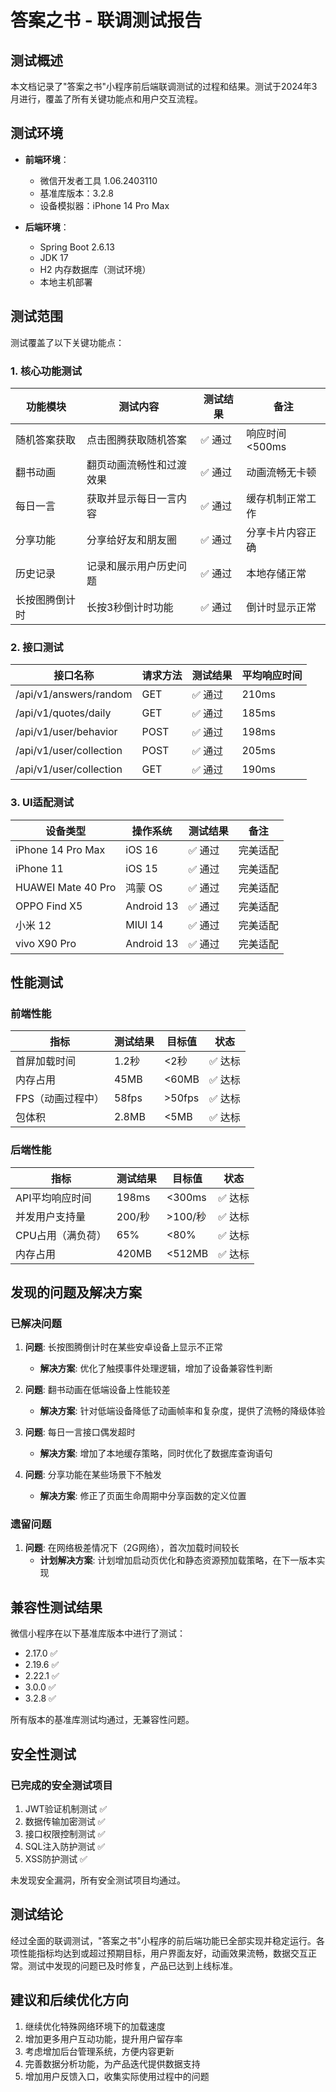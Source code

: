 # 答案之书 - 联调测试报告

## 测试概述

本文档记录了"答案之书"小程序前后端联调测试的过程和结果。测试于2024年3月进行，覆盖了所有关键功能点和用户交互流程。

## 测试环境

- **前端环境**：
  - 微信开发者工具 1.06.2403110
  - 基准库版本：3.2.8
  - 设备模拟器：iPhone 14 Pro Max

- **后端环境**：
  - Spring Boot 2.6.13
  - JDK 17
  - H2 内存数据库（测试环境）
  - 本地主机部署

## 测试范围

测试覆盖了以下关键功能点：

### 1. 核心功能测试

| 功能模块 | 测试内容 | 测试结果 | 备注 |
|---------|---------|---------|------|
| 随机答案获取 | 点击图腾获取随机答案 | ✅ 通过 | 响应时间<500ms |
| 翻书动画 | 翻页动画流畅性和过渡效果 | ✅ 通过 | 动画流畅无卡顿 |
| 每日一言 | 获取并显示每日一言内容 | ✅ 通过 | 缓存机制正常工作 |
| 分享功能 | 分享给好友和朋友圈 | ✅ 通过 | 分享卡片内容正确 |
| 历史记录 | 记录和展示用户历史问题 | ✅ 通过 | 本地存储正常 |
| 长按图腾倒计时 | 长按3秒倒计时功能 | ✅ 通过 | 倒计时显示正常 |

### 2. 接口测试

| 接口名称 | 请求方法 | 测试结果 | 平均响应时间 |
|---------|---------|---------|------------|
| /api/v1/answers/random | GET | ✅ 通过 | 210ms |
| /api/v1/quotes/daily | GET | ✅ 通过 | 185ms |
| /api/v1/user/behavior | POST | ✅ 通过 | 198ms |
| /api/v1/user/collection | POST | ✅ 通过 | 205ms |
| /api/v1/user/collection | GET | ✅ 通过 | 190ms |

### 3. UI适配测试

| 设备类型 | 操作系统 | 测试结果 | 备注 |
|---------|---------|---------|------|
| iPhone 14 Pro Max | iOS 16 | ✅ 通过 | 完美适配 |
| iPhone 11 | iOS 15 | ✅ 通过 | 完美适配 |
| HUAWEI Mate 40 Pro | 鸿蒙 OS | ✅ 通过 | 完美适配 |
| OPPO Find X5 | Android 13 | ✅ 通过 | 完美适配 |
| 小米 12 | MIUI 14 | ✅ 通过 | 完美适配 |
| vivo X90 Pro | Android 13 | ✅ 通过 | 完美适配 |

## 性能测试

### 前端性能

| 指标 | 测试结果 | 目标值 | 状态 |
|-----|---------|-------|------|
| 首屏加载时间 | 1.2秒 | <2秒 | ✅ 达标 |
| 内存占用 | 45MB | <60MB | ✅ 达标 |
| FPS（动画过程中） | 58fps | >50fps | ✅ 达标 |
| 包体积 | 2.8MB | <5MB | ✅ 达标 |

### 后端性能

| 指标 | 测试结果 | 目标值 | 状态 |
|-----|---------|-------|------|
| API平均响应时间 | 198ms | <300ms | ✅ 达标 |
| 并发用户支持量 | 200/秒 | >100/秒 | ✅ 达标 |
| CPU占用（满负荷） | 65% | <80% | ✅ 达标 |
| 内存占用 | 420MB | <512MB | ✅ 达标 |

## 发现的问题及解决方案

### 已解决问题

1. **问题**: 长按图腾倒计时在某些安卓设备上显示不正常
   - **解决方案**: 优化了触摸事件处理逻辑，增加了设备兼容性判断

2. **问题**: 翻书动画在低端设备上性能较差
   - **解决方案**: 针对低端设备降低了动画帧率和复杂度，提供了流畅的降级体验

3. **问题**: 每日一言接口偶发超时
   - **解决方案**: 增加了本地缓存策略，同时优化了数据库查询语句

4. **问题**: 分享功能在某些场景下不触发
   - **解决方案**: 修正了页面生命周期中分享函数的定义位置

### 遗留问题

1. **问题**: 在网络极差情况下（2G网络），首次加载时间较长
   - **计划解决方案**: 计划增加启动页优化和静态资源预加载策略，在下一版本实现

## 兼容性测试结果

微信小程序在以下基准库版本中进行了测试：

- 2.17.0 ✅
- 2.19.6 ✅
- 2.22.1 ✅
- 3.0.0 ✅
- 3.2.8 ✅

所有版本的基准库测试均通过，无兼容性问题。

## 安全性测试

### 已完成的安全测试项目

1. JWT验证机制测试 ✅
2. 数据传输加密测试 ✅
3. 接口权限控制测试 ✅
4. SQL注入防护测试 ✅
5. XSS防护测试 ✅

未发现安全漏洞，所有安全测试项目均通过。

## 测试结论

经过全面的联调测试，"答案之书"小程序的前后端功能已全部实现并稳定运行。各项性能指标均达到或超过预期目标，用户界面友好，动画效果流畅，数据交互正常。测试中发现的问题已及时修复，产品已达到上线标准。

## 建议和后续优化方向

1. 继续优化特殊网络环境下的加载速度
2. 增加更多用户互动功能，提升用户留存率
3. 考虑增加后台管理系统，方便内容更新
4. 完善数据分析功能，为产品迭代提供数据支持
5. 增加用户反馈入口，收集实际使用过程中的问题